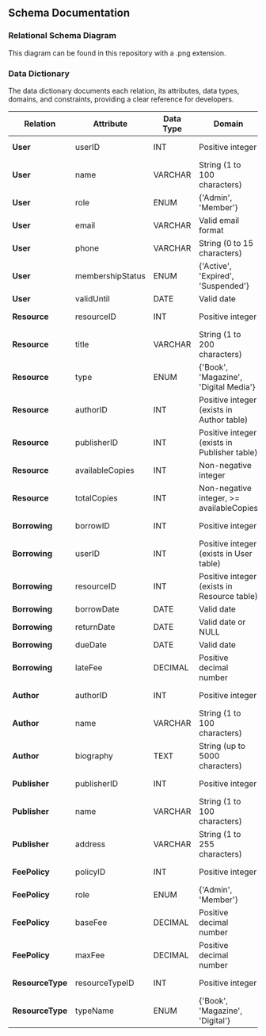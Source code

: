 ## Schema Documentation

### Relational Schema Diagram
This diagram can be found in this repository with a .png extension.

### Data Dictionary

The data dictionary documents each relation, its attributes, data types, domains, and constraints, providing a clear reference for developers.

| Relation        | Attribute            | Data Type  | Domain                                        | Constraint                                    |
|-----------------|----------------------|------------|-----------------------------------------------|-----------------------------------------------|
| **User**        | userID               | INT        | Positive integer                              | Primary Key, Unique, Not Null                 |
| **User**        | name                 | VARCHAR    | String (1 to 100 characters)                  | Not Null                                      |
| **User**        | role                 | ENUM       | {'Admin', 'Member'}                           | Not Null                                      |
| **User**        | email                | VARCHAR    | Valid email format                            | Unique, Not Null                              |
| **User**        | phone                | VARCHAR    | String (0 to 15 characters)                   | Optional                                      |
| **User**        | membershipStatus     | ENUM       | {'Active', 'Expired', 'Suspended'}            | Not Null                                      |
| **User**        | validUntil           | DATE       | Valid date                                    | Not Null                                      |
| **Resource**    | resourceID           | INT        | Positive integer                              | Primary Key, Unique, Not Null                 |
| **Resource**    | title                | VARCHAR    | String (1 to 200 characters)                  | Not Null                                      |
| **Resource**    | type                 | ENUM       | {'Book', 'Magazine', 'Digital Media'}         | Not Null                                      |
| **Resource**    | authorID             | INT        | Positive integer (exists in Author table)     | Foreign Key (Author.authorID), Not Null       |
| **Resource**    | publisherID          | INT        | Positive integer (exists in Publisher table)  | Foreign Key (Publisher.publisherID), Not Null |
| **Resource**    | availableCopies      | INT        | Non-negative integer                          | Not Null                                      |
| **Resource**    | totalCopies          | INT        | Non-negative integer, >= availableCopies      | Not Null                                      |
| **Borrowing**   | borrowID             | INT        | Positive integer                              | Primary Key, Unique, Not Null                 |
| **Borrowing**   | userID               | INT        | Positive integer (exists in User table)       | Foreign Key (User.userID), Not Null           |
| **Borrowing**   | resourceID           | INT        | Positive integer (exists in Resource table)   | Foreign Key (Resource.resourceID), Not Null   |
| **Borrowing**   | borrowDate           | DATE       | Valid date                                    | Not Null                                      |
| **Borrowing**   | returnDate           | DATE       | Valid date or NULL                            | Optional                                      |
| **Borrowing**   | dueDate              | DATE       | Valid date                                    | Not Null                                      |
| **Borrowing**   | lateFee              | DECIMAL    | Positive decimal number                       | Calculated                                    |
| **Author**      | authorID             | INT        | Positive integer                              | Primary Key, Unique, Not Null                 |
| **Author**      | name                 | VARCHAR    | String (1 to 100 characters)                  | Not Null                                      |
| **Author**      | biography            | TEXT       | String (up to 5000 characters)                | Optional                                      |
| **Publisher**   | publisherID          | INT        | Positive integer                              | Primary Key, Unique, Not Null                 |
| **Publisher**   | name                 | VARCHAR    | String (1 to 100 characters)                  | Not Null                                      |
| **Publisher**   | address              | VARCHAR    | String (1 to 255 characters)                  | Optional                                      |
| **FeePolicy**   | policyID             | INT        | Positive integer                              | Primary Key, Unique, Not Null                 |
| **FeePolicy**   | role                 | ENUM       | {'Admin', 'Member'}                           | Not Null                                      |
| **FeePolicy**   | baseFee              | DECIMAL    | Positive decimal number                       | Not Null                                      |
| **FeePolicy**   | maxFee               | DECIMAL    | Positive decimal number                       | Not Null                                      |
| **ResourceType**| resourceTypeID       | INT        | Positive integer                              | Primary Key, Unique, Not Null                 |
| **ResourceType**| typeName             | ENUM       | {'Book', 'Magazine', 'Digital'}               | Not Null                                      |
